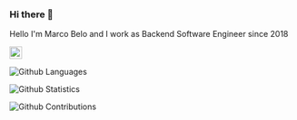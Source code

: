<!--
**marcobelo/marcobelo** is a ✨ _special_ ✨ repository because its `README.md` (this file) appears on your GitHub profile.

Here are some ideas to get you started:

- 🔭 I’m currently working on ...
- 🌱 I’m currently learning ...
- 👯 I’m looking to collaborate on ...
- 🤔 I’m looking for help with ...
- 💬 Ask me about ...
- 📫 How to reach me: ...
- 😄 Pronouns: ...
- ⚡ Fun fact: ...
-->
### Hi there 👋

Hello I'm Marco Belo and I work as Backend Software Engineer since 2018

[<img align="left" alt="Marco Belo @ LinkedIn" width="22px" src="https://cdn.jsdelivr.net/npm/simple-icons@v3/icons/linkedin.svg">](https://www.linkedin.com/in/marco-belo/)<br clear=all>

![Github Languages](https://github-readme-stats.vercel.app/api/top-langs/?username=marcobelo&layout=compact&count_private=true&show_icons=true&theme=gruvbox)

![Github Statistics](https://github-readme-stats.vercel.app/api/?username=marcobelo&count_private=true&show_icons=true&show_icons=true&theme=gruvbox)

![Github Contributions](https://github-readme-streak-stats.herokuapp.com/?user=marcobelo&hide_border=true&show_icons=true&theme=gruvbox)

